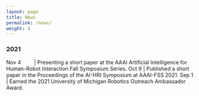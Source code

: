 ```yaml
---
layout: page
title: News
permalink: /news/
weight: 4
---
```



<style>
td, th {
   border: none!important;
}
</style>

### 2021

Nov 4 &nbsp; &nbsp; &nbsp; &nbsp; | Presenting a short paper at the AAAI Artificial Intelligence for Human-Robot Interaction Fall Symposium Series.
Oct 9        | Published a short paper in the Proceedings of the AI-HRI Symposium at AAAI-FSS 2021.
Sep 1        | Earned the 2021 University of Michigan Robotics Outreach Ambassador Award.
